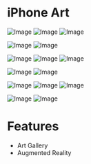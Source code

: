 # iPhone Art

![Image](https://media.giphy.com/media/YOjqJcYkixkVCg4Lhv/giphy.gif)
![Image](https://media.giphy.com/media/XAZgML2fNUvstDlh6a/giphy.gif)
![Image](https://media.giphy.com/media/TILkGAjoxnJxB6Abic/giphy.gif)

![Image](https://i.imgur.com/gCQc8PKl.png)
![Image](https://i.imgur.com/IpvFaSNl.png)

![Image](https://i.imgur.com/lGa4l6el.jpg)
![Image](https://i.imgur.com/P8CvCcEl.jpg)
![Image](https://media.giphy.com/media/iG3wX2ecvCJe5AZvEs/giphy.gif)


![Image](https://i.imgur.com/3GpalFVl.jpg)
![Image](https://media.giphy.com/media/iCjpI3AGAQU7xsGTlK/giphy.gif)


![Image](https://i.imgur.com/BWa1pKWl.jpg)
![Image](https://media.giphy.com/media/KffabP0cwoNBdMpUx1/giphy.gif)
![Image](https://media.giphy.com/media/d8ornUDigaylQ8ziRM/giphy.gif)


![Image](https://i.imgur.com/Bi1BwA0l.jpg)
![Image](https://media.giphy.com/media/kILwXbunUnsemNj3L1/giphy.gif)

# Features

- Art Gallery
- Augmented Reality 






